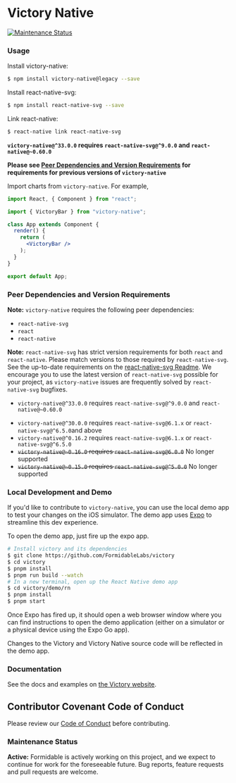 # Victory Native

[![Maintenance Status][maintenance-image]](#maintenance-status)

### Usage

Install victory-native:
```sh
$ npm install victory-native@legacy --save
```

Install react-native-svg:
```sh
$ npm install react-native-svg --save
```

Link react-native:
```sh
$ react-native link react-native-svg
```
**`victory-native@^33.0.0` requires `react-native-svg@^9.0.0` and `react-native@~0.60.0`**

**Please see [Peer Dependencies and Version Requirements](#peer-dependencies-and-version-requirements) for requirements for previous versions of `victory-native`**


Import charts from `victory-native`. For example,

```jsx
import React, { Component } from "react";

import { VictoryBar } from "victory-native";

class App extends Component {
  render() {
    return (
      <VictoryBar />
    );
  }
}

export default App;
```

### Peer Dependencies and Version Requirements

**Note:** `victory-native` requires the following peer dependencies:
- `react-native-svg`
- `react`
- `react-native`

**Note:** `react-native-svg` has strict version requirements for both `react` and `react-native`. Please match versions to those required by `react-native-svg`. See the up-to-date requirements on the [react-native-svg Readme][react-native-svg-readme].
We encourage you to use the latest version of `react-native-svg` possible for your project, as `victory-native` issues are frequently solved by `react-native-svg` bugfixes.

- `victory-native@^33.0.0` requires `react-native-svg@^9.0.0` and `react-native@~0.60.0`
* `victory-native@^30.0.0` requires `react-native-svg@6.1.x`  or `react-native-svg@^6.5.0`and above
* `victory-native@^0.16.2` requires `react-native-svg@6.1.x` or `react-native-svg@^6.5.0`
* ~~`victory-native@~0.16.0` requires `react-native-svg@6.0.0`~~ No longer supported
* ~~`victory-native@~0.15.0` requires `react-native-svg@^5.0.0`~~ No longer supported

### Local Development and Demo

If you'd like to contribute to `victory-native`, you can use the local demo app to test your changes on the iOS simulator. The demo app uses [Expo](https://expo.dev/) to streamline this dev experience.

To open the demo app, just fire up the expo app.

```sh
# Install victory and its dependencies
$ git clone https://github.com/FormidableLabs/victory
$ cd victory
$ pnpm install
$ pnpm run build --watch
# In a new terminal, open up the React Native demo app
$ cd victory/demo/rn
$ pnpm install
$ pnpm start
```

Once Expo has fired up, it should open a web browser window where you can find instructions to open the demo application (either on a simulator or a physical device using the Expo Go app).

Changes to the Victory and Victory Native source code will be reflected in the demo app.

### Documentation

See the docs and examples on [the Victory website](https://commerce.nearform.com/open-source/victory/docs/native/).

## Contributor Covenant Code of Conduct

Please review our [Code of Conduct][code] before contributing.


### Maintenance Status

**Active:** Formidable is actively working on this project, and we expect to continue for work for the foreseeable future. Bug reports, feature requests and pull requests are welcome.


[code]: https://github.com/FormidableLabs/.github/blob/master/CODE_OF_CONDUCT.md
[react-native-svg-readme]: https://github.com/react-native-community/react-native-svg#notice
[maintenance-image]: https://img.shields.io/badge/maintenance-active-green.svg
